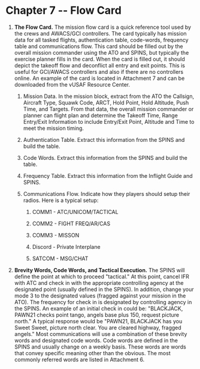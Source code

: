 # Chapter 7 -- Flow Card

1. **The Flow Card.** The mission flow card is a quick reference tool used by the crews and AWACS/GCI controllers. The card typically has mission data for all tasked flights, authentication table, code-words, frequency table and communications flow. This card should be filled out by the overall mission commander using the ATO and SPINS, but typically the exercise planner fills in the card. When the card is filled out, it should depict the takeoff flow and deconflict all entry and exit points. This is useful for GCI/AWACS controllers and also if there are no controllers online. An example of the card is located in Attachment 7 and can be downloaded from the vUSAF Resource Center.

    1. Mission Data. In the mission block, extract from the ATO the Callsign, Aircraft Type, Squawk Code, ARCT, Hold Point, Hold Altitude, Push Time, and Targets. From that data, the overall mission commander or planner can flight plan and determine the Takeoff Time, Range Entry/Exit Information to include Entry/Exit Point, Altitude and Time to meet the mission timing.

    2. Authentication Table. Extract this information from the SPINS and build the table.

    3. Code Words. Extract this information from the SPINS and build the table.

    4. Frequency Table. Extract this information from the Inflight Guide and SPINS.

    5. Communications Flow. Indicate how they players should setup their radios. Here is a typical setup:

        1. COMM1 - ATC/UNICOM/TACTICAL

        2. COMM2 - FIGHT FREQ/AR/CAS

        3. COMM3 - MISSON

        4. Discord - Private Interplane

        5. SATCOM - MSG/CHAT

2. **Brevity Words, Code Words, and Tactical Execution.** The SPINS will define the point at which to proceed "tactical." At this point, cancel IFR with ATC and check in with the appropriate controlling agency at the designated point (usually defined in the SPINS). In addition, change your mode 3 to the designated values (fragged against your mission in the ATO). The frequency for check in is designated by controlling agency in the SPINS. An example of an initial check in could be: "BLACKJACK, PAWN21 checks point tango, angels base plus 150, request picture north." A typical response would be "PAWN21, BLACKJACK has you Sweet Sweet, picture north clear. You are cleared highway, fragged angels." Most communications will use a combination of these brevity words and designated code words. Code words are defined in the SPINS and usually change on a weekly basis. These words are words that convey specific meaning other than the obvious. The most commonly referred words are listed in Attachment 6.

